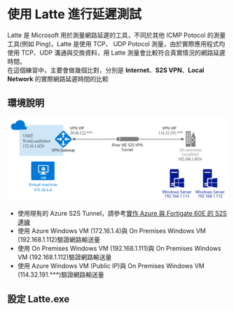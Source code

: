 # 使用 Latte 進行延遲測試
Latte 是 Microsoft 用於測量網路延遲的工具，不同於其他 ICMP Potocol 的測量工具(例如 Ping)，Latte 是使用 TCP、
UDP Potocol 測量，由於實際應用程式均使用 TCP、UDP 溝通與交換資料，用 Latte 測量會比較符合真實情況的網路延遲時間。<br>
在這個練習中，主要會做幾個比對，分別是 **Internet**、**S2S VPN**、**Local Network** 的實際網路延遲時間的比較<br>

## 環境說明
 ![GITHUB](https://github.com/BrianHsing/Azure-Virtual-Network-Gateway/blob/master/latency-test-latte/image/lab.PNG "lab")<br>
 - 使用現有的 Azure S2S Tunnel，請參考[實作 Azure 與 Fortigate 60E 的 S2S 連線](https://github.com/BrianHsing/Azure-Virtual-Network-Gateway/tree/master/S2S/Fortigate) <br>
 - 使用 Azure Windows VM (172.16.1.4)與 On Premises Windows VM (192.168.1.112)驗證網路輸送量<br>
 - 使用 On Premises Windows VM (192.168.1.111)與 On Premises Windows VM (192.168.1.112)驗證網路輸送量<br>
 - 使用 Azure Windows VM (Public IP)與 On Premises Windows VM (114.32.191.\*\*\*)驗證網路輸送量<br>

## 設定 Latte.exe